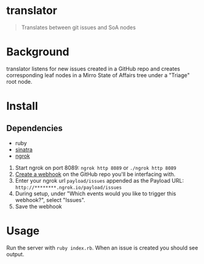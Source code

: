 # translator
> Translates between git issues and SoA nodes

# Background
translator listens for new issues created in a GitHub repo and creates corresponding leaf nodes in a Mirro State of Affairs tree under a "Triage" root node.

# Install

## Dependencies
* ruby
* [sinatra](http://sinatrarb.com/)
* [ngrok](https://ngrok.com/)

1. Start ngrok on port 8089: `ngrok http 8089` or `./ngrok http 8089`
2. [Create a webhook](https://developer.github.com/webhooks/creating/) on the GitHub repo you'll be interfacing with.
3. Enter your ngrok url `payload/issues` appended as the Payload URL: `http://********.ngrok.io/payload/issues`
4. During setup, under "Which events would you like to trigger this webhook?", select "Issues".
5. Save the webhook

# Usage
Run the server with `ruby index.rb`. When an issue is created you should see output.
